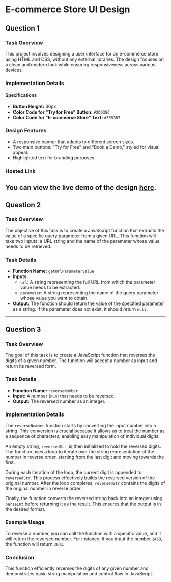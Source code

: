 # E-commerce Store UI Design

## Question 1

### Task Overview
This project involves designing a user interface for an e-commerce store using HTML and CSS, without any external libraries. The design focuses on a clean and modern look while ensuring responsiveness across various devices.

### Implementation Details

#### Specifications
- **Button Height:** 36px
- **Color Code for "Try for Free" Button:** `#2DD35C`
- **Color Code for "E-commerce Store" Text:** `#5553B7`

### Design Features
- A responsive banner that adapts to different screen sizes.
- Two main buttons: "Try for Free" and "Book a Demo," styled for visual appeal.
- Highlighted text for branding purposes.
### Hosted Link
You can view the live demo of the design [here](https://vishwaskatiyar.github.io/Kommunicate-Submission/Question%201/index.html).
---
## Question 2

### Task Overview
The objective of this task is to create a JavaScript function that extracts the value of a specific query parameter from a given URL. This function will take two inputs: a URL string and the name of the parameter whose value needs to be retrieved.

### Task Details
- **Function Name:** `getUrlParameterValue`
- **Inputs:**
  - `url`: A string representing the full URL from which the parameter value needs to be extracted.
  - `parameter`: A string representing the name of the query parameter whose value you want to obtain.
- **Output:** The function should return the value of the specified parameter as a string. If the parameter does not exist, it should return `null`.

---

## Question 3

### Task Overview
The goal of this task is to create a JavaScript function that reverses the digits of a given number. The function will accept a number as input and return its reversed form.

### Task Details
- **Function Name:** `reverseNumber`
- **Input:** A number (`num`) that needs to be reversed.
- **Output:** The reversed number as an integer.

### Implementation Details
The `reverseNumber` function starts by converting the input number into a string. This conversion is crucial because it allows us to treat the number as a sequence of characters, enabling easy manipulation of individual digits.

An empty string, `reversedStr`, is then initialized to hold the reversed digits. The function uses a loop to iterate over the string representation of the number in reverse order, starting from the last digit and moving towards the first.

During each iteration of the loop, the current digit is appended to `reversedStr`. This process effectively builds the reversed version of the original number. After the loop completes, `reversedStr` contains the digits of the original number in reverse order.

Finally, the function converts the reversed string back into an integer using `parseInt` before returning it as the result. This ensures that the output is in the desired format.

### Example Usage
To reverse a number, you can call the function with a specific value, and it will return the reversed number. For instance, if you input the number `1463`, the function will return `3641`.

### Conclusion
This function efficiently reverses the digits of any given number and demonstrates basic string manipulation and control flow in JavaScript.

